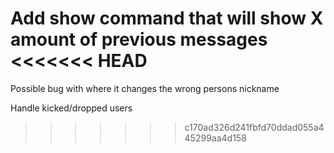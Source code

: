 Add show command that will show X amount of previous messages
<<<<<<< HEAD
=======

Possible bug with <changenickname> where it changes the wrong persons nickname

Handle kicked/dropped users
>>>>>>> c170ad326d241fbfd70ddad055a445299aa4d158
